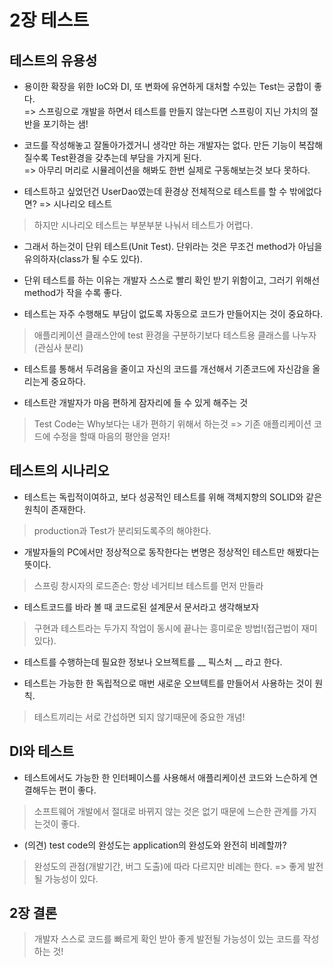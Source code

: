 # 2장 테스트

## 테스트의 유용성
* 용이한 확장을 위한 IoC와 DI, 또 변화에 유연하게 대처할 수있는 Test는 궁합이 좋다.
<br/>=> 스프링으로 개발을 하면서 테스트를 만들지 않는다면 스프링이 지닌 가치의 절반을 포기하는 샘!

* 코드를 작성해놓고 잘돌아가겠거니 생각만 하는 개발자는 없다. 만든 기능이 복잡해질수록 Test환경을 갖추는데 부담을 가지게 된다.
<br/>=> 아무리 머리로 시뮬레이션을 해봐도 한번 실제로 구동해보는것 보다 못하다.

* 테스트하고 싶었던건 UserDao였는데 환경상 전체적으로 테스트를 할 수 밖에없다면? => 시나리오 테스트
> 하지만 시나리오 테스트는 부분부분 나눠서 테스트가 어렵다.

* 그래서 하는것이 단위 테스트(Unit Test). 단위라는 것은 무조건 method가 아님을 유의하자(class가 될 수도 있다).

* 단위 테스트를 하는 이유는 개발자 스스로 빨리 확인 받기 위함이고, 그러기 위해선 method가 작을 수록 좋다.

* 테스트는 자주 수행해도 부담이 없도록 자동으로 코드가 만들어지는 것이 중요하다.
> 애플리케이션 클래스안에 test 환경을 구분하기보다 테스트용 클래스를 나누자(관심사 분리)

* 테스트를 통해서 두려움을 줄이고 자신의 코드를 개선해서 기존코드에 자신감을 올리는게 중요하다.

* 테스트란 개발자가 마음 편하게 잠자리에 들 수 있게 해주는 것
> Test Code는 Why보다는 내가 편하기 위해서 하는것 => 기존 애플리케이션 코드에 수정을 할때 마음의 평안을 얻자!

## 테스트의 시나리오

* 테스트는 독립적이여하고, 보다 성공적인 테스트를 위해 객체지향의 SOLID와 같은 원칙이 존재한다.
> production과 Test가 분리되도록주의 해야한다.

* 개발자들의 PC에서만 정상적으로 동작한다는 변명은 정상적인 테스트만 해봤다는 뜻이다.
> 스프링 창시자의 로드존슨: 항상 네거티브 테스트를 먼저 만들라

* 테스트코드를 바라 볼 때 코드로된 설계문서 문서라고 생각해보자
> 구현과 테스트라는 두가지 작업이 동시에 끝나는 흥미로운 방법!(접근법이 재미있다).

* 테스트를 수행하는데 필요한 정보나 오브젝트를 __ 픽스처 __ 라고 한다.

* 테스트는 가능한 한 독립적으로 매번 새로운 오브텍트를 만들어서 사용하는 것이 원칙.
> 테스트끼리는 서로 간섭하면 되지 않기때문에 중요한 개념!


## DI와 테스트

* 테스트에서도 가능한 한 인터페이스를 사용해서 애플리케이션 코드와 느슨하게 연결해두는 편이 좋다.
> 소프트웨어 개발에서 절대로 바뀌지 않는 것은 없기 때문에 느슨한 관계를 가지는것이 좋다.

* (의견) test code의 완성도는 application의 완성도와 완전히 비례할까?
> 완성도의 관점(개발기간, 버그 도출)에 따라 다르지만 비례는 한다. => 좋게 발전될 가능성이 있다.

## 2장 결론
> 개발자 스스로 코드를 빠르게 확인 받아 좋게 발전될 가능성이 있는 코드를 작성하는 것!






